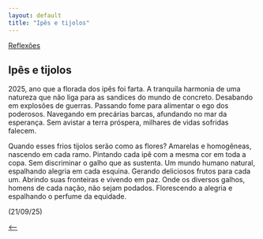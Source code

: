 ```yaml
---
layout: default
title: "Ipês e tijolos"
--- 
```




[Reflexões](./)

## Ipês e tijolos

2025, ano que a florada dos ipês foi farta. A tranquila harmonia de uma natureza que não liga para as sandices do mundo de concreto. Desabando em explosões de guerras. Passando fome para alimentar o ego dos poderosos. Navegando em precárias barcas, afundando no mar da esperança. Sem avistar a terra próspera, milhares de vidas sofridas falecem.

Quando esses frios tijolos serão como as flores? Amarelas e homogêneas, nascendo em cada ramo. Pintando cada ipê com a mesma cor em toda a copa. Sem discriminar o galho que as sustenta. Um mundo humano natural, espalhando alegria em cada esquina. Gerando deliciosos frutos para cada um. Abrindo suas fronteiras e vivendo em paz. Onde os diversos galhos, homens de cada nação, não sejam podados. Florescendo a alegria e espalhando o perfume da equidade.

(21/09/25)

[<--](./)